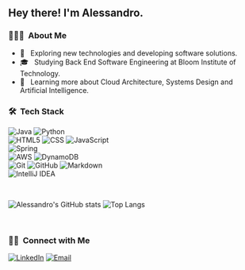 <h2> Hey there! I'm Alessandro.</h2>

<h3> 👨🏻‍💻 &nbsp;About Me </h3>

- 🤔 &nbsp; Exploring new technologies and developing software solutions.
- 🎓 &nbsp; Studying Back End Software Engineering at Bloom Institute of Technology.
- 🌱 &nbsp; Learning more about Cloud Architecture, Systems Design and Artificial Intelligence.

<h3> 🛠 &nbsp;Tech Stack</h3>

  ![Java](https://img.shields.io/badge/-Java-333333?style=flat&logo=Java&logoColor=007396)
  ![Python](https://img.shields.io/badge/-Python-333333?style=flat&logo=python)
  <br>![HTML5](https://img.shields.io/badge/-HTML5-333333?style=flat&logo=HTML5)
  ![CSS](https://img.shields.io/badge/-CSS-333333?style=flat&logo=CSS3&logoColor=1572B6)
  ![JavaScript](https://img.shields.io/badge/-JavaScript-333333?style=flat&logo=javascript)
  <br>![Spring](https://img.shields.io/badge/-Spring-333333?style=flat&logo=spring)
  <br>![AWS](https://img.shields.io/badge/-AWS-333333?style=flat&logo=amazon-aws)
  ![DynamoDB](https://img.shields.io/badge/-DynamoDB-333333?style=flat&logo=Amazon%20DynamoDB)
  <br>![Git](https://img.shields.io/badge/-Git-333333?style=flat&logo=git)
  ![GitHub](https://img.shields.io/badge/-GitHub-333333?style=flat&logo=github)
  ![Markdown](https://img.shields.io/badge/-Markdown-333333?style=flat&logo=markdown)
  <br>![IntelliJ IDEA](https://img.shields.io/badge/-IntelliJIDEA-333333?style=flat&logo=intellij-idea)

<br/>

![Alessandro's GitHub stats](https://github-readme-stats.vercel.app/api?username=alesscif)
![Top Langs](https://github-readme-stats.vercel.app/api/top-langs/?username=alesscif)

<br/>

<h3> 🤝🏻 &nbsp;Connect with Me </h3>

<p align="left">
<a href="https://www.linkedin.com/in/alessandro-ciogli-a7018524a/"><img alt="LinkedIn" src="https://img.shields.io/badge/LinkedIn-Alessandro%20Ciogli-blue?style=flat-square&logo=linkedin"></a>
<a href="mailto:alexciogli1@gmail.com"><img alt="Email" src="https://img.shields.io/badge/Email-alexciogli1@gmail.com-blue?style=flat-square&logo=gmail"></a>
</p>

